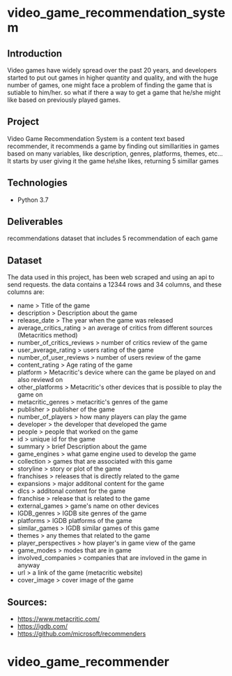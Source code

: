 # video_game_recommendation_system
## Introduction
Video games have widely spread over the past 20 years, and developers started to put out games in higher quantity and quality, and with the huge number of games, one might face a problem of finding the game that is sutiable to him/her. so what if there a way to get a game that he/she might like based on previously played games.
## Project
Video Game Recommendation System is a content text based recommender, it recommends a game by finding out simillarities in games based on many variables, like description, genres, platforms, themes, etc...
It starts by user giving it the game he\she likes, returning 5 simillar games
## Technologies
- Python 3.7
## Deliverables
recommendations dataset that includes 5 recommendation of each game
## Dataset
The data used in this project, has been web scraped and using an api to send requests.
the data contains a 12344 rows and 34 columns, and these columns are:

- name > Title of the game
- description > Description about the game
- release_date > The year when the game was released
- average_critics_rating > an average of critics from different sources (Metacritics method)
- number_of_critics_reviews > number of critics review of the game
- user_average_rating > users rating of the game
- number_of_user_reviews > number of users review of the game
- content_rating > Age rating of the game
- platform > Metacritic's device where can the game be played on and also reviewd on
- other_platforms > Metacritic's other devices that is possible to play the game on
- metacritic_genres > metacritic's genres of the game
- publisher > publisher of the game
- number_of_players > how many players can play the game
- developer > the developer that developed the game
- people > people that worked on the game
- id > unique id for the game
- summary > brief Description about the game
- game_engines > what game engine used to develop the game
- collection > games that are associated with this game
- storyline > story or plot of the game
- franchises > releases that is directly related to the game
- expansions > major additonal content for the game
- dlcs > additonal content for the game
- franchise > release that is related to the game
- external_games > game's name on other devices
- IGDB_genres > IGDB site genres of the game
- platforms > IGDB platforms of the game
- similar_games > IGDB similar games of this game
- themes > any themes that related to the game
- player_perspectives > how player's in game view of the game
- game_modes > modes that are in game
- involved_companies > companies that are invloved in the game in anyway
- url > a link of the game (metacritic website)
- cover_image > cover image of the game
## Sources:
- https://www.metacritic.com/
- https://igdb.com/
- https://github.com/microsoft/recommenders

# video_game_recommender
